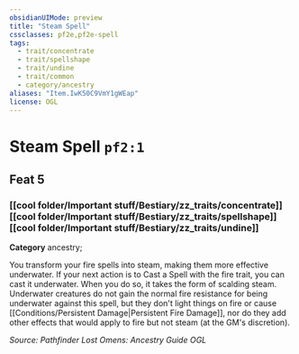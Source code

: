 ```yaml
---
obsidianUIMode: preview
title: "Steam Spell"
cssclasses: pf2e,pf2e-spell
tags:
  - trait/concentrate
  - trait/spellshape
  - trait/undine
  - trait/common
  - category/ancestry
aliases: "Item.IwK50C9VmY1gWEap"
license: OGL
---
```

# Steam Spell `pf2:1`
## Feat 5
### [[cool folder/Important stuff/Bestiary/zz_traits/concentrate]][[cool folder/Important stuff/Bestiary/zz_traits/spellshape]][[cool folder/Important stuff/Bestiary/zz_traits/undine]]

**Category** ancestry; 




You transform your fire spells into steam, making them more effective underwater. If your next action is to Cast a Spell with the fire trait, you can cast it underwater. When you do so, it takes the form of scalding steam. Underwater creatures do not gain the normal fire resistance for being underwater against this spell, but they don't light things on fire or cause [[Conditions/Persistent Damage|Persistent Fire Damage]], nor do they add other effects that would apply to fire but not steam (at the GM's discretion).

*Source: Pathfinder Lost Omens: Ancestry Guide*
*OGL*